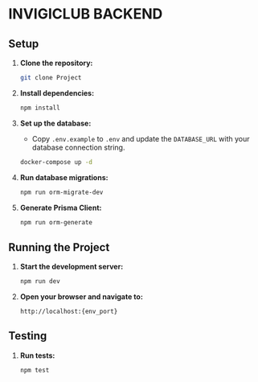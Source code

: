 # INVIGICLUB BACKEND
## Setup

1. **Clone the repository:**
    ```sh
    git clone Project
    ```

2. **Install dependencies:**
    ```sh
    npm install
    ```

3. **Set up the database:**
    - Copy `.env.example` to `.env` and update the `DATABASE_URL` with your database connection string.
    ```sh
    docker-compose up -d
    ```

4. **Run database migrations:**
    ```sh
    npm run orm-migrate-dev
    ```

5. **Generate Prisma Client:**
    ```sh
    npm run orm-generate
    ```

## Running the Project

1. **Start the development server:**
    ```sh
    npm run dev
    ```

2. **Open your browser and navigate to:**
    ```
    http://localhost:{env_port}
    ```

## Testing

1. **Run tests:**
    ```sh
    npm test
    ```

